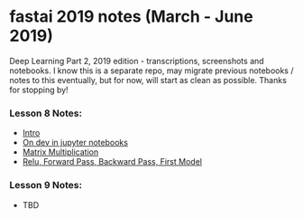# fastai 2019 notes (March - June 2019)

Deep Learning Part 2, 2019 edition - transcriptions, screenshots and notebooks. I know this is a separate repo, may migrate previous notebooks / notes to this eventually, but for now, will start as clean as possible. Thanks for stopping by!

### Lesson 8 Notes:

- [Intro](/live_notes/lesson8.md)
- [On dev in jupyter notebooks](/live_notes/lesson81.ipynb)
- [Matrix Multiplication](/live_notes/lesson82.ipynb)
- [Relu, Forward Pass, Backward Pass, First Model](/live_notes/lesson83.ipynb)

### Lesson 9 Notes:

- TBD